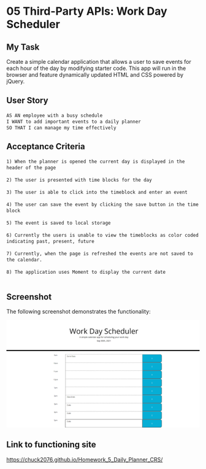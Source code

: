 # 05 Third-Party APIs: Work Day Scheduler

## My Task

Create a simple calendar application that allows a user to save events for each hour of the day by modifying starter code. This app will run in the browser and feature dynamically updated HTML and CSS powered by jQuery.

## User Story

```
AS AN employee with a busy schedule
I WANT to add important events to a daily planner
SO THAT I can manage my time effectively
```

## Acceptance Criteria

```
1) When the planner is opened the current day is displayed in the header of the page

2) The user is presented with time blocks for the day 

3) The user is able to click into the timeblock and enter an event

4) The user can save the event by clicking the save button in the time block

5) The event is saved to local storage

6) Currently the users is unable to view the timeblocks as color coded indicating past, present, future

7) Currently, when the page is refreshed the events are not saved to the calendar.

8) The application uses Moment to display the current date


```
## Screenshot
The following screenshot demonstrates the functionality:

![A user clicks on slots on the calendar and edits the events.](./Assets/WorkDayScheduler.png)


## Link to functioning site

https://chuck2076.github.io/Homework_5_Daily_Planner_CRS/ 


